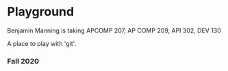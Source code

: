 # Playground

Benjamin Manning is taking APCOMP 207, AP COMP 209, API 302, DEV 130

A place to play with 'git'.

### Fall 2020
